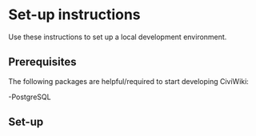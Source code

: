 # Set-up instructions
Use these instructions to set up a local development environment.

## Prerequisites
The following packages are helpful/required to start developing CiviWiki:

-PostgreSQL

## Set-up
